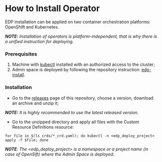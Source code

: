 # How to Install Operator

EDP installation can be applied on two container orchestration platforms: OpenShift and Kubernetes.

_**NOTE:** Installation of operators is platform-independent, that is why there is a unified instruction for deploying._


### Prerequisites
1. Machine with [kubectl](https://kubernetes.io/docs/tasks/tools/install-kubectl/) installed with an authorized access to the cluster;
2. Admin space is deployed by following the repository instruction: [edp-install](https://github.com/epmd-edp/edp-install#admin-space).

### Installation
* Go to the [releases](https://github.com/epmd-edp/reconciler/releases) page of this repository, choose a version, download an archive and unzip it;

_**NOTE:** It is highly recommended to use the latest released version._

* Go to the unzipped directory and apply all files with the Custom Resource Definitions resource:

`for file in $(ls crds/*_crd.yaml); do kubectl -n <edp_deploy_project> apply -f $file; done`

_**NOTE**: The <edp_deploy_project> is a namespace or a project name (in case of OpenSift) where the Admin Space is deployed._